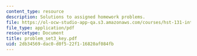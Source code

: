```yaml
---
content_type: resource
description: Solutions to assigned homework problems.
file: https://ol-ocw-studio-app-qa.s3.amazonaws.com/courses/hst-131-introduction-to-neuroscience-fall-2005/2db34569dac0d0f522f116820af084fb_problem_set3_key.pdf
file_type: application/pdf
resourcetype: Document
title: problem_set3_key.pdf
uid: 2db34569-dac0-d0f5-22f1-16820af084fb
---
```

